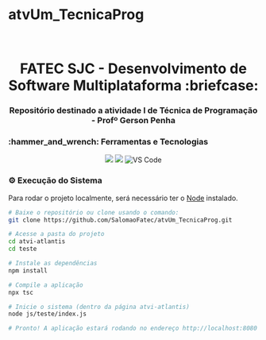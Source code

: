 # atvUm_TecnicaProg

<br id="inicio">

<h1 align="center">FATEC SJC -  Desenvolvimento de Software Multiplataforma :briefcase:</h1>
<h3 align="center">Repositório destinado a atividade I de Técnica de Programação - Profº Gerson Penha</h2>

<span id="techtools">
<h3>:hammer_and_wrench: Ferramentas e Tecnologias</h3>
 
<p align="center">
<img src="https://img.shields.io/badge/JavaScript-CED4DA?style=for-the-badge&logo=javascript&logoColor=F7DF1E"/>  
<img src="https://img.shields.io/badge/TypeScript-CED4DA?style=for-the-badge&logo=typescript&logoColor=007ACC"/> 
<img src="https://img.shields.io/badge/VS_Code-CED4DA?style=for-the-badge&logo=visual%20studio%20code&logoColor=0078D4" alt="VS Code" /> 
</p>

<span id="execution">
<h3>⚙️ Execução do Sistema</h3>
<p>Para rodar o projeto localmente, será necessário ter o <a href="https://nodejs.org/en/download/">Node</a> instalado.</p>

```bash
# Baixe o repositório ou clone usando o comando:
git clone https://github.com/SalomaoFatec/atvUm_TecnicaProg.git

# Acesse a pasta do projeto
cd atvi-atlantis
cd teste

# Instale as dependências
npm install

# Compile a aplicação
npx tsc

# Inicie o sistema (dentro da página atvi-atlantis)
node js/teste/index.js

# Pronto! A aplicação estará rodando no endereço http://localhost:8080
```
